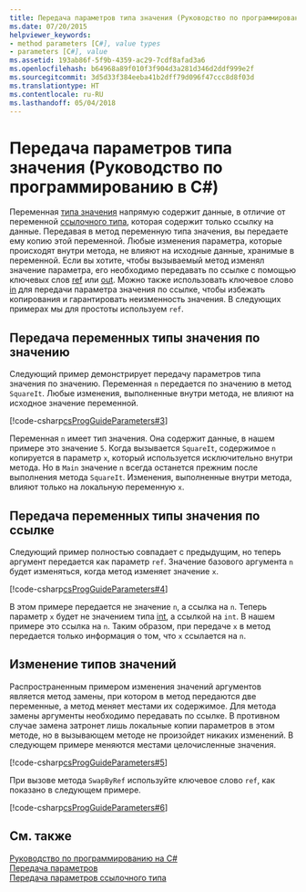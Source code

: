 ```yaml
---
title: Передача параметров типа значения (Руководство по программированию в C#)
ms.date: 07/20/2015
helpviewer_keywords:
- method parameters [C#], value types
- parameters [C#], value
ms.assetid: 193ab86f-5f9b-4359-ac29-7cdf8afad3a6
ms.openlocfilehash: b64968a89f010f3f904d3a281d346d2ddf999e2f
ms.sourcegitcommit: 3d5d33f384eeba41b2dff79d096f47ccc8d8f03d
ms.translationtype: HT
ms.contentlocale: ru-RU
ms.lasthandoff: 05/04/2018
---
```

# <a name="passing-value-type-parameters-c-programming-guide"></a>Передача параметров типа значения (Руководство по программированию в C#)
Переменная [типа значения](../../../csharp/language-reference/keywords/value-types.md) напрямую содержит данные, в отличие от переменной [ссылочного типа](../../../csharp/language-reference/keywords/reference-types.md), которая содержит только ссылку на данные. Передавая в метод переменную типа значения, вы передаете ему копию этой переменной. Любые изменения параметра, которые происходят внутри метода, не влияют на исходные данные, хранимые в переменной. Если вы хотите, чтобы вызываемый метод изменял значение параметра, его необходимо передавать по ссылке с помощью ключевых слов [ref](../../../csharp/language-reference/keywords/ref.md) или [out](../../../csharp/language-reference/keywords/out-parameter-modifier.md). Можно также использовать ключевое слово [in](../../../csharp/language-reference/keywords/out-parameter-modifier.md) для передачи параметра значения по ссылке, чтобы избежать копирования и гарантировать неизменность значения. В следующих примерах мы для простоты используем `ref`.  
  
## <a name="passing-value-types-by-value"></a>Передача переменных типы значения по значению  
 Следующий пример демонстрирует передачу параметров типа значения по значению. Переменная `n` передается по значению в метод `SquareIt`. Любые изменения, выполненные внутри метода, не влияют на исходное значение переменной.  
  
 [!code-csharp[csProgGuideParameters#3](../../../csharp/programming-guide/classes-and-structs/codesnippet/CSharp/passing-value-type-parameters_1.cs)]  
  
 Переменная `n` имеет тип значения. Она содержит данные, в нашем примере это значение `5`. Когда вызывается `SquareIt`, содержимое `n` копируется в параметр `x`, который используется исключительно внутри метода. Но в `Main` значение `n` всегда останется прежним после выполнения метода `SquareIt`. Изменения, выполненные внутри метода, влияют только на локальную переменную `x`.  
  
## <a name="passing-value-types-by-reference"></a>Передача переменных типы значения по ссылке  
 Следующий пример полностью совпадает с предыдущим, но теперь аргумент передается как параметр `ref`. Значение базового аргумента `n` будет изменяться, когда метод изменяет значение `x`.  
  
 [!code-csharp[csProgGuideParameters#4](../../../csharp/programming-guide/classes-and-structs/codesnippet/CSharp/passing-value-type-parameters_2.cs)]  
  
 В этом примере передается не значение `n`, а ссылка на `n`. Теперь параметр `x` будет не значением типа [int](../../../csharp/language-reference/keywords/int.md), а ссылкой на `int`. В нашем примере это ссылка на `n`. Таким образом, при передаче `x` в метод передается только информация о том, что `x` ссылается на `n`.  
  
## <a name="swapping-value-types"></a>Изменение типов значений  
 Распространенным примером изменения значений аргументов является метод замены, при котором в метод передаются две переменные, а метод меняет местами их содержимое. Для метода замены аргументы необходимо передавать по ссылке. В противном случае замена затронет лишь локальные копии параметров в этом методе, но в вызывающем методе не произойдет никаких изменений. В следующем примере меняются местами целочисленные значения.  
  
 [!code-csharp[csProgGuideParameters#5](../../../csharp/programming-guide/classes-and-structs/codesnippet/CSharp/passing-value-type-parameters_3.cs)]  
  
 При вызове метода `SwapByRef` используйте ключевое слово `ref`, как показано в следующем примере.  
  
 [!code-csharp[csProgGuideParameters#6](../../../csharp/programming-guide/classes-and-structs/codesnippet/CSharp/passing-value-type-parameters_4.cs)]  
  
## <a name="see-also"></a>См. также  
 [Руководство по программированию на C#](../../../csharp/programming-guide/index.md)  
 [Передача параметров](../../../csharp/programming-guide/classes-and-structs/passing-parameters.md)  
 [Передача параметров ссылочного типа](../../../csharp/programming-guide/classes-and-structs/passing-reference-type-parameters.md)
